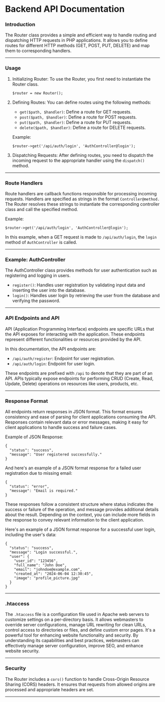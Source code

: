 # Backend API Documentation

### Introduction
The Router class provides a simple and efficient way to handle routing and dispatching HTTP requests in PHP applications. It allows you to define routes for different HTTP methods (GET, POST, PUT, DELETE) and map them to corresponding handlers.

---

### Usage

1. Initializing Router:
    To use the Router, you first need to instantiate the Router class.
    ```
    $router = new Router();
    ```
2. Defining Routes:
    You can define routes using the following methods:
    - `get($path, $handler)`: Define a route for GET requests.
    - `post($path, $handler)`: Define a route for POST requests.
    - `put($path, $handler)`: Define a route for PUT requests.
    - `delete($path, $handler)`: Define a route for DELETE requests.
   
    Example:
    ```
    $router->get('/api/auth/login', 'AuthController@login');
    ```
    
3. Dispatching Requests:
    After defining routes, you need to dispatch the incoming request to the appropriate handler using the `dispatch()` method.

---
### Route Handlers
Route handlers are callback functions responsible for processing incoming requests. Handlers are specified as strings in the format `Controller@method.` The Router resolves these strings to instantiate the corresponding controller class and call the specified method.
    
Example:
```
$router->get('/api/auth/login', 'AuthController@login');
```
In this example, when a GET request is made to `/api/auth/login`, the `login` method of `AuthController` is called.

---
### Example: AuthController
The AuthController class provides methods for user authentication such as registering and logging in users.

- `register()`: Handles user registration by validating input data and inserting the user into the database.
- `login()`: Handles user login by retrieving the user from the database and verifying the password.

---
### API Endpoints and API
API (Application Programming Interface) endpoints are specific URLs that the API exposes for interacting with the application. These endpoints represent different functionalities or resources provided by the API.

In this documentation, the API endpoints are:

- `/api/auth/register`: Endpoint for user registration.
- `/api/auth/login`: Endpoint for user login.

These endpoints are prefixed with `/api` to denote that they are part of an API. APIs typically expose endpoints for performing CRUD (Create, Read, Update, Delete) operations on resources like users, products, etc.

---
### Response Format
All endpoints return responses in JSON format. This format ensures consistency and ease of parsing for client applications consuming the API. Responses contain relevant data or error messages, making it easy for client applications to handle success and failure cases.

Example of JSON Response:
```
{
  "status": "success",
  "message": "User registered successfully."
}
```
And here's an example of a JSON format response for a failed user registration due to missing email:
```
{
  "status": "error",
  "message": "Email is required."
}
```
These responses follow a consistent structure where status indicates the success or failure of the operation, and message provides additional details about the result. Depending on the context, you can include more fields in the response to convey relevant information to the client application.

Here's an example of a JSON format response for a successful user login, including the user's data:
```
{
  "status": "success",
  "message": "Login successful.",
  "user": {
    "user_id": "123456",
    "full_name": "John Doe",
    "email": "johndoe@example.com",
    "created_at": "2024-06-04 12:30:45",
    "image": "profile_picture.jpg"
  }
}
```

---
### .htaccess
The `.htaccess` file is a configuration file used in Apache web servers to customize settings on a per-directory basis. It allows webmasters to override server configurations, manage URL rewriting for clean URLs, control access to directories or files, and define custom error pages. It's a powerful tool for enhancing website functionality and security. By understanding its capabilities and best practices, webmasters can effectively manage server configuration, improve SEO, and enhance website security.

---
### Security
The Router includes a `cors()` function to handle Cross-Origin Resource Sharing (CORS) headers. It ensures that requests from allowed origins are processed and appropriate headers are set.

---


